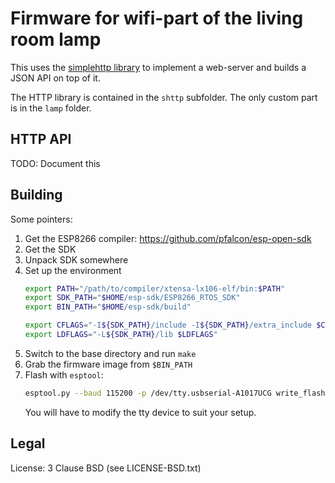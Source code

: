 # Firmware for wifi-part of the living room lamp

This uses the [simplehttp library](https://github.com/dunkelstern/simplehttp-esp8266) to implement a web-server and builds a JSON API on top of it.

The HTTP library is contained in the `shttp` subfolder. The only custom part is in the `lamp` folder.

## HTTP API

TODO: Document this

## Building

Some pointers:

1. Get the ESP8266 compiler: https://github.com/pfalcon/esp-open-sdk
2. Get the SDK
3. Unpack SDK somewhere
4. Set up the environment
    ```bash
    export PATH="/path/to/compiler/xtensa-lx106-elf/bin:$PATH"
    export SDK_PATH="$HOME/esp-sdk/ESP8266_RTOS_SDK"
    export BIN_PATH="$HOME/esp-sdk/build"

    export CFLAGS="-I${SDK_PATH}/include -I${SDK_PATH}/extra_include $CFLAGS"
    export LDFLAGS="-L${SDK_PATH}/lib $LDFLAGS"
    ```
5. Switch to the base directory and run `make`
6. Grab the firmware image from `$BIN_PATH`
7. Flash with `esptool`:
    ```bash
    esptool.py --baud 115200 -p /dev/tty.usbserial-A1017UCG write_flash 0x00000 eagle.flash.bin 0x20000 eagle.irom0text.bin
    ```
    You will have to modify the tty device to suit your setup.

## Legal

License: 3 Clause BSD (see LICENSE-BSD.txt)